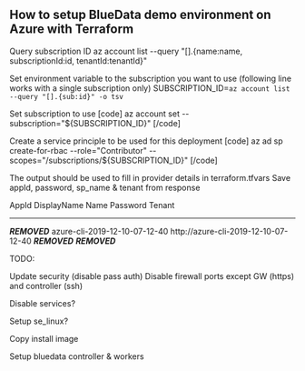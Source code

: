 ## How to setup BlueData demo environment on Azure with Terraform

Query subscription ID
az account list --query "[].{name:name, subscriptionId:id, tenantId:tenantId}"

Set environment variable to the subscription you want to use (following line works with a single subscription only)
SUBSCRIPTION_ID=`az account list --query "[].{sub:id}" -o tsv`

Set subscription to use
[code] az account set --subscription="${SUBSCRIPTION_ID}" [/code]

Create a service principle to be used for this deployment
[code] az ad sp create-for-rbac --role="Contributor" --scopes="/subscriptions/${SUBSCRIPTION_ID}" [/code]

The output should be used to fill in provider details in terraform.tfvars
Save appId, password, sp_name & tenant from response

AppId                                 DisplayName                    Name                                  Password                              Tenant
------------------------------------  -----------------------------  ------------------------------------  ------------------------------------  ------------------------------------
***REMOVED***  azure-cli-2019-12-10-07-12-40  http://azure-cli-2019-12-10-07-12-40  ***REMOVED***  ***REMOVED***


TODO:

Update security (disable pass auth)
Disable firewall ports except GW (https) and controller (ssh)

Disable services?

Setup se_linux?

Copy install image

Setup bluedata controller & workers

